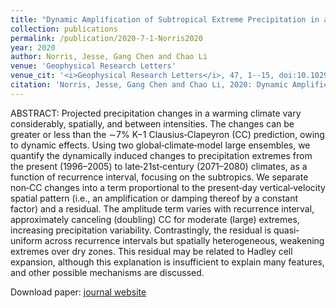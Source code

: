 ```yaml
---
title: "Dynamic Amplification of Subtropical Extreme Precipitation in a Warming Climate"
collection: publications
permalink: /publication/2020-7-1-Norris2020
year: 2020
author: Norris, Jesse, Gang Chen and Chao Li
venue: 'Geophysical Research Letters'
venue_cit: '<i>Geophysical Research Letters</i>, 47, 1--15, doi:10.1029/2020GL087200.'
citation: 'Norris, Jesse, Gang Chen and Chao Li, 2020: Dynamic Amplification of Subtropical Extreme Precipitation in a Warming Climate, <i>Geophysical Research Letters</i>, 47, 1--15, doi:10.1029/2020GL087200.'
---
```

ABSTRACT:
 Projected precipitation changes in a warming climate vary considerably, spatially, and between intensities. The changes can be greater or less than the ∼7% K−1 Clausius‐Clapeyron (CC) prediction, owing to dynamic effects. Using two global‐climate‐model large ensembles, we quantify the dynamically induced changes to precipitation extremes from the present (1996–2005) to late‐21st‐century (2071–2080) climates, as a function of recurrence interval, focusing on the subtropics. We separate non‐CC changes into a term proportional to the present‐day vertical‐velocity spatial pattern (i.e., an amplification or damping thereof by a constant factor) and a residual. The amplitude term varies with recurrence interval, approximately canceling (doubling) CC for moderate (large) extremes, increasing precipitation variability. Contrastingly, the residual is quasi‐uniform across recurrence intervals but spatially heterogeneous, weakening extremes over dry zones. This residual may be related to Hadley cell expansion, although this explanation is insufficient to explain many features, and other possible mechanisms are discussed.

Download paper: [journal website](https://onlinelibrary.wiley.com/doi/10.1029/2020GL087200)
